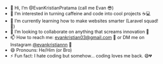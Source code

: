 - 👋 Hi, I’m @EvanKristianPratama (call me Evan 😎)  
- 👀 I’m interested in turning caffeine and code into cool projects ☕💻  
- 🌱 I’m currently learning how to make websites smarter (Laravel squad! 🤙)  
- 💞️ I’m looking to collaborate on anything that screams innovation 🚀  
- 📫 How to reach me: [evankristian03@gmail.com](mailto:evankristian03@gmail.com) 📩 or DM me on Instagram [@evankristiannn](https://instagram.com/evankristiannn) 📸  
- 😄 Pronouns: He/Him (or Bro)  
- ⚡ Fun fact: I hate coding but somehow... coding loves me back. 😅💔  
<!---
EvanKristianPratama/EvanKristianPratama is a ✨ special ✨ repository because its `README.md` (this file) appears on your GitHub profile.
You can click the Preview link to take a look at your changes.
--->
